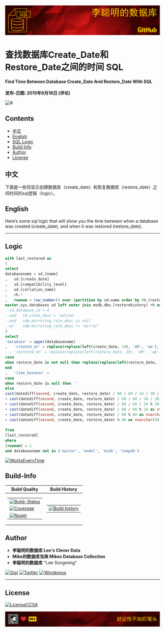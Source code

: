 ![CLEVER DATA GIT REPO](https://raw.githubusercontent.com/LiCongMingDeShujuku/git-resources/master/0-clever-data-github.png "李聪明的数据库")

# 查找数据库Create_Date和Restore_Date之间的时间 SQL
#### Find Time Between Database Create_Date And Restore_Date With SQL
**发布-日期: 2015年9月18日 (评论)**

![#](images/##############?raw=true "#")

## Contents

- [中文](#中文)
- [English](#English)
- [SQL Logic](#Logic)
- [Build Info](#Build-Info)
- [Author](#Author)
- [License](#License) 


## 中文
下面是一些将显示创建数据库（create_date）和恢复数据库（restore_date）之间时间的sql逻辑（logic）。


## English
Here’s some sql logic that will show you the time between when a database was created (create_date), and when it was restored (restore_date).

---
## Logic
```SQL
with last_restored as
(
select
databasename = sd.[name]
,   sd.[create_date]
,   sd.[compatibility_level]
,   sd.[collation_name]
,   rh.*
,   rownum = row_number() over (partition by sd.name order by rh.[restore_date] desc) from
master.sys.databases sd left outer join msdb.dbo.[restorehistory] rh on rh.[destination_database_name] = sd.name join master.sys.database_mirroring sdm on sd.database_id = sdm.database_id --where
--sd.database_id > 4
--and   sd.state_desc = 'online'
--and   sdm.mirroring_role_desc is null
--or    sdm.mirroring_role_desc != 'mirror'
)
select
'database' = upper(databasename)
,   'created_on' = replace(replace(left(create_date, 19), 'AM', 'am'), 'PM', 'pm') + ' ' + datename(dw, create_date)
--, 'restored_on' = replace(replace(left(restore_date, 19), 'AM', 'am'), 'PM', 'pm') + ' ' + datename(dw, create_date) ,    'restored_on' =
case
when restore_date is not null then replace(replace(left(restore_date, 19), 'AM', 'am'), 'PM', 'pm') + ' ' + datename(dw, create_date) else ''
end
,   'time_between' =
case
when restore_date is null then ''
else
cast(datediff(second, create_date, restore_date) / 60 / 60 / 24 / 30 / 12 as nvarchar(50)) + ' years, '
+ cast(datediff(second, create_date, restore_date) / 60 / 60 / 24 / 30 % 12 as nvarchar(50)) + ' months, '
+ cast(datediff(second, create_date, restore_date) / 60 / 60 / 24 % 30 as nvarchar(50)) + ' days, '
+ cast(datediff(second, create_date, restore_date) / 60 / 60 % 24 as nvarchar(50)) + ' hours, '
+ cast(datediff(second, create_date, restore_date) / 60 % 60 as nvarchar(50)) + ' minutes '
+ cast(datediff(second, create_date, restore_date) % 60 as nvarchar(50)) + ' seconds ' end
 
from
[last_restored]
where
[rownum] = 1
and databasename not in ('master', 'model', 'msdb', 'tempdb')


```



[![WorksEveryTime](https://forthebadge.com/images/badges/60-percent-of-the-time-works-every-time.svg)](https://shitday.de/)

## Build-Info

| Build Quality | Build History |
|--|--|
|<table><tr><td>[![Build-Status](https://ci.appveyor.com/api/projects/status/pjxh5g91jpbh7t84?svg?style=flat-square)](#)</td></tr><tr><td>[![Coverage](https://coveralls.io/repos/github/tygerbytes/ResourceFitness/badge.svg?style=flat-square)](#)</td></tr><tr><td>[![Nuget](https://img.shields.io/nuget/v/TW.Resfit.Core.svg?style=flat-square)](#)</td></tr></table>|<table><tr><td>[![Build history](https://buildstats.info/appveyor/chart/tygerbytes/resourcefitness)](#)</td></tr></table>|

## Author

- **李聪明的数据库 Lee's Clever Data**
- **Mike的数据库宝典 Mikes Database Collection**
- **李聪明的数据库** "Lee Songming"

[![Gist](https://img.shields.io/badge/Gist-李聪明的数据库-<COLOR>.svg)](https://gist.github.com/congmingshuju)
[![Twitter](https://img.shields.io/badge/Twitter-mike的数据库宝典-<COLOR>.svg)](https://twitter.com/mikesdatawork?lang=en)
[![Wordpress](https://img.shields.io/badge/Wordpress-mike的数据库宝典-<COLOR>.svg)](https://mikesdatawork.wordpress.com/)

---
## License
[![LicenseCCSA](https://img.shields.io/badge/License-CreativeCommonsSA-<COLOR>.svg)](https://creativecommons.org/share-your-work/licensing-types-examples/)

![Lee Songming](https://raw.githubusercontent.com/LiCongMingDeShujuku/git-resources/master/1-clever-data-github.png "李聪明的数据库")

